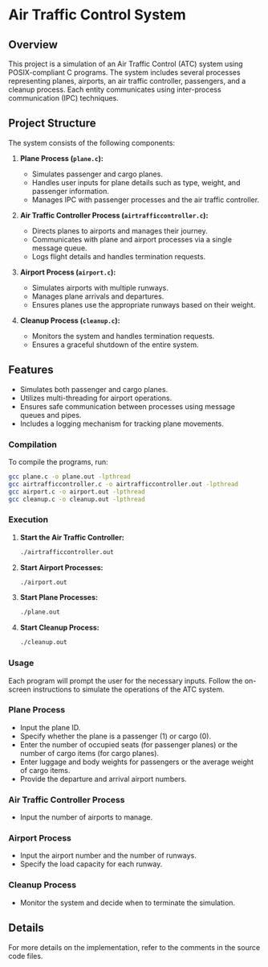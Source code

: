 # Air Traffic Control System

## Overview
This project is a simulation of an Air Traffic Control (ATC) system using POSIX-compliant C programs. The system includes several processes representing planes, airports, an air traffic controller, passengers, and a cleanup process. Each entity communicates using inter-process communication (IPC) techniques.

## Project Structure
The system consists of the following components:

1. **Plane Process (`plane.c`):** 
   - Simulates passenger and cargo planes.
   - Handles user inputs for plane details such as type, weight, and passenger information.
   - Manages IPC with passenger processes and the air traffic controller.

2. **Air Traffic Controller Process (`airtrafficcontroller.c`):** 
   - Directs planes to airports and manages their journey.
   - Communicates with plane and airport processes via a single message queue.
   - Logs flight details and handles termination requests.

3. **Airport Process (`airport.c`):** 
   - Simulates airports with multiple runways.
   - Manages plane arrivals and departures.
   - Ensures planes use the appropriate runways based on their weight.

4. **Cleanup Process (`cleanup.c`):** 
   - Monitors the system and handles termination requests.
   - Ensures a graceful shutdown of the entire system.

## Features
- Simulates both passenger and cargo planes.
- Utilizes multi-threading for airport operations.
- Ensures safe communication between processes using message queues and pipes.
- Includes a logging mechanism for tracking plane movements.

### Compilation
To compile the programs, run:
```sh
gcc plane.c -o plane.out -lpthread
gcc airtrafficcontroller.c -o airtrafficcontroller.out -lpthread
gcc airport.c -o airport.out -lpthread
gcc cleanup.c -o cleanup.out -lpthread
```

### Execution
1. **Start the Air Traffic Controller:**
   ```sh
   ./airtrafficcontroller.out
   ```

2. **Start Airport Processes:**
   ```sh
   ./airport.out
   ```

3. **Start Plane Processes:**
   ```sh
   ./plane.out
   ```

4. **Start Cleanup Process:**
   ```sh
   ./cleanup.out
   ```

### Usage
Each program will prompt the user for the necessary inputs. Follow the on-screen instructions to simulate the operations of the ATC system.

### Plane Process
- Input the plane ID.
- Specify whether the plane is a passenger (1) or cargo (0).
- Enter the number of occupied seats (for passenger planes) or the number of cargo items (for cargo planes).
- Enter luggage and body weights for passengers or the average weight of cargo items.
- Provide the departure and arrival airport numbers.

### Air Traffic Controller Process
- Input the number of airports to manage.

### Airport Process
- Input the airport number and the number of runways.
- Specify the load capacity for each runway.

### Cleanup Process
- Monitor the system and decide when to terminate the simulation.

## Details
For more details on the implementation, refer to the comments in the source code files.
